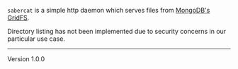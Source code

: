 `sabercat` is a simple http daemon which serves files from [MongoDB's](http://www.mongodb.org/) [GridFS](http://www.mongodb.org/display/DOCS/GridFS).

Directory listing has not been implemented due to security concerns in our particular use case.

---
Version 1.0.0
